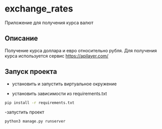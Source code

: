 # exchange_rates

Приложение для получения курса валют

## Описание

Получение курса доллара и евро относительно рубля.
Для получения курса используется сервис https://apilayer.com/

## Запуск проекта

- установить и запустить виртуальное окружение

- установить зависимости из requirements.txt
```sh
pip install -r requirements.txt
```

-запустить проект
```sh
python3 manage.py runserver
```
